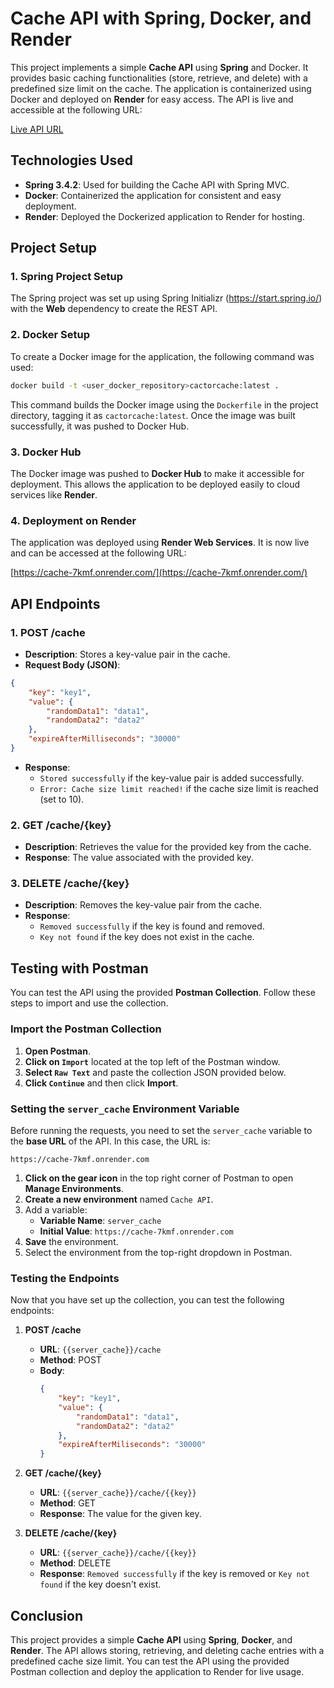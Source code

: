 # Cache API with Spring, Docker, and Render

This project implements a simple **Cache API** using **Spring** and Docker. It provides basic caching functionalities (store, retrieve, and delete) with a predefined size limit on the cache. The application is containerized using Docker and deployed on **Render** for easy access. The API is live and accessible at the following URL:

[Live API URL](https://cache-7kmf.onrender.com/)

## Technologies Used

- **Spring 3.4.2**: Used for building the Cache API with Spring MVC.
- **Docker**: Containerized the application for consistent and easy deployment.
- **Render**: Deployed the Dockerized application to Render for hosting.

## Project Setup

### 1. Spring Project Setup

The Spring project was set up using Spring Initializr (https://start.spring.io/) with the **Web** dependency to create the REST API.

### 2. Docker Setup

To create a Docker image for the application, the following command was used:

```bash
docker build -t <user_docker_repository>cactorcache:latest .
```

This command builds the Docker image using the `Dockerfile` in the project directory, tagging it as `cactorcache:latest`. Once the image was built successfully, it was pushed to Docker Hub.

### 3. Docker Hub

The Docker image was pushed to **Docker Hub** to make it accessible for deployment. This allows the application to be deployed easily to cloud services like **Render**.

### 4. Deployment on Render

The application was deployed using **Render Web Services**. It is now live and can be accessed at the following URL:

[https://cache-7kmf.onrender.com/](https://cache-7kmf.onrender.com/)

## API Endpoints

### 1. **POST /cache**

- **Description**: Stores a key-value pair in the cache.
- **Request Body (JSON)**:

```json
{
    "key": "key1",
    "value": {
        "randomData1": "data1",
        "randomData2": "data2"
    },
    "expireAfterMilliseconds": "30000"
}
```

- **Response**: 
  - `Stored successfully` if the key-value pair is added successfully.
  - `Error: Cache size limit reached!` if the cache size limit is reached (set to 10).

### 2. **GET /cache/{key}**

- **Description**: Retrieves the value for the provided key from the cache.
- **Response**: The value associated with the provided key.

### 3. **DELETE /cache/{key}**

- **Description**: Removes the key-value pair from the cache.
- **Response**: 
  - `Removed successfully` if the key is found and removed.
  - `Key not found` if the key does not exist in the cache.

## Testing with Postman

You can test the API using the provided **Postman Collection**. Follow these steps to import and use the collection.

### Import the Postman Collection

1. **Open Postman**.
2. **Click on `Import`** located at the top left of the Postman window.
3. **Select `Raw Text`** and paste the collection JSON provided below.
4. **Click `Continue`** and then click **Import**.

### Setting the `server_cache` Environment Variable

Before running the requests, you need to set the `server_cache` variable to the **base URL** of the API. In this case, the URL is:

```
https://cache-7kmf.onrender.com
```

1. **Click on the gear icon** in the top right corner of Postman to open **Manage Environments**.
2. **Create a new environment** named `Cache API`.
3. Add a variable:
   - **Variable Name**: `server_cache`
   - **Initial Value**: `https://cache-7kmf.onrender.com`
4. **Save** the environment.
5. Select the environment from the top-right dropdown in Postman.

### Testing the Endpoints

Now that you have set up the collection, you can test the following endpoints:

1. **POST /cache**
   - **URL**: `{{server_cache}}/cache`
   - **Method**: POST
   - **Body**: 
     ```json
     {
         "key": "key1",
         "value": {
             "randomData1": "data1",
             "randomData2": "data2"
         },
         "expireAfterMiliseconds": "30000"
     }
     ```

2. **GET /cache/{key}**
   - **URL**: `{{server_cache}}/cache/{{key}}`
   - **Method**: GET
   - **Response**: The value for the given key.

3. **DELETE /cache/{key}**
   - **URL**: `{{server_cache}}/cache/{{key}}`
   - **Method**: DELETE
   - **Response**: `Removed successfully` if the key is removed or `Key not found` if the key doesn't exist.

## Conclusion

This project provides a simple **Cache API** using **Spring**, **Docker**, and **Render**. The API allows storing, retrieving, and deleting cache entries with a predefined cache size limit. You can test the API using the provided Postman collection and deploy the application to Render for live usage.
